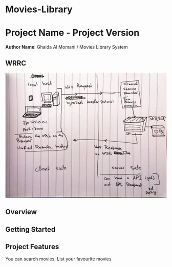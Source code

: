 # Movies-Library

# Project Name - Project Version

**Author Name**: Ghaida Al Momani / Movies Library System

## WRRC
![WRRC](./images/handDraw.jpg)

## Overview

## Getting Started
<!-- What are the steps that a user must take in order to build this app on their own machine and get it running? -->

## Project Features
<p>

You can search movies, List your favourite movies 
</p>